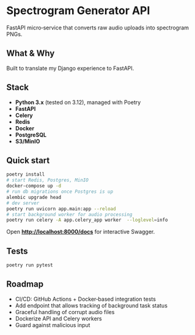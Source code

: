 # Spectrogram Generator API

FastAPI micro‑service that converts raw audio uploads into spectrogram PNGs.

## What & Why

Built to translate my Django experience to FastAPI.

## Stack

* **Python 3.x** (tested on 3.12), managed with Poetry
* **FastAPI**
* **Celery** 
* **Redis**
* **Docker**
* **PostgreSQL**
* **S3/MinIO**


## Quick start

```bash
poetry install
# start Redis, Postgres, MinIO
docker-compose up -d
# run db migrations once Postgres is up
alembic upgrade head
# dev server
poetry run uvicorn app.main:app --reload
# start background worker for audio processing
poetry run celery -A app.celery_app worker  --loglevel=info
```

Open **[http://localhost:8000/docs](http://localhost:8000/docs)** for interactive Swagger.

## Tests

```bash
poetry run pytest
```

## Roadmap

* CI/CD: GitHub Actions + Docker‑based integration tests
* Add endpoint that allows tracking of background task status
* Graceful handling of corrupt audio files
* Dockerize API and Celery workers
* Guard against malicious input
